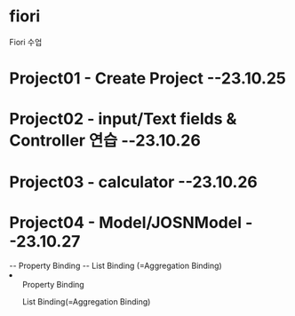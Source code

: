 # fiori
Fiori 수업

<h1>Project01 - Create Project --23.10.25</h1>
<h1>Project02 - input/Text fields & Controller 연습  --23.10.26</h1>
<h1>Project03 - calculator --23.10.26</h1>
<h1>Project04 - Model/JOSNModel --23.10.27</h1>
-- Property Binding
-- List Binding (=Aggregation Binding)
<li>
  <ol>Property Binding</ol>
  <ol>List Binding(=Aggregation Binding)</ol>
</li>




